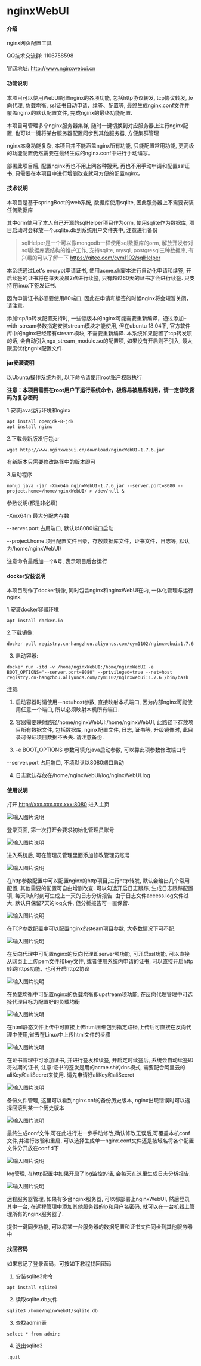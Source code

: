 # nginxWebUI

#### 介绍
nginx网页配置工具

QQ技术交流群: 1106758598

官网地址: http://www.nginxwebui.cn

#### 功能说明

本项目可以使用WebUI配置nginx的各项功能, 包括http协议转发, tcp协议转发, 反向代理, 负载均衡, ssl证书自动申请、续签、配置等, 最终生成nginx.conf文件并覆盖nginx的默认配置文件, 完成nginx的最终功能配置. 

本项目可管理多个nginx服务器集群, 随时一键切换到对应服务器上进行nginx配置, 也可以一键将某台服务器配置同步到其他服务器, 方便集群管理

nginx本身功能复杂, 本项目并不能涵盖nginx所有功能, 只能配置常用功能, 更高级的功能配置仍然需要在最终生成的nginx.conf中进行手动编写。

部署此项目后, 配置nginx再也不用上网各种搜索, 再也不用手动申请和配置ssl证书, 只需要在本项目中进行增删改查就可方便的配置nginx。

#### 技术说明

本项目是基于springBoot的web系统, 数据库使用sqlite, 因此服务器上不需要安装任何数据库

其中orm使用了本人自己开源的sqlHelper项目作为orm, 使用sqlite作为数据库, 项目启动时会释放一个.sqlite.db到系统用户文件夹中, 注意进行备份

> sqlHelper是一个可以像mongodb一样使用sql数据库的orm, 解放开发者对sql数据库表结构的维护工作, 支持sqlite, mysql, postgresql三种数据库, 有兴趣的可以了解一下 https://gitee.com/cym1102/sqlHelper

本系统通过Let's encrypt申请证书, 使用acme.sh脚本进行自动化申请和续签, 开启续签的证书将在每天凌晨2点进行续签, 只有超过60天的证书才会进行续签. 只支持在linux下签发证书.

因为申请证书必须要使用80端口, 因此在申请和续签的时候nginx将会短暂关闭，请注意。

添加tcp/ip转发配置支持时, 一些低版本的nginx可能需要重新编译，通过添加–with-stream参数指定安装stream模块才能使用, 但在ubuntu 18.04下, 官方软件库中的nginx已经带有stream模块, 不需要重新编译. 本系统如果配置了tcp转发项的话, 会自动引入ngx_stream_module.so的配置项, 如果没有开启则不引入, 最大限度优化ngnix配置文件. 

#### jar安装说明
以Ubuntu操作系统为例, 以下命令请使用root账户权限执行  

 **注意：本项目需要在root用户下运行系统命令，极容易被黑客利用，请一定修改密码为复杂密码**

1.安装java运行环境和nginx

```
apt install openjdk-8-jdk
apt install nginx
```

2.下载最新版发行包jar

```
wget http://www.nginxwebui.cn/download/nginxWebUI-1.7.6.jar
```

有新版本只需要修改路径中的版本即可

3.启动程序

```
nohup java -jar -Xmx64m nginxWebUI-1.7.6.jar --server.port=8080 --project.home=/home/nginxWebUI/ > /dev/null &
```

参数说明(都是非必填)

-Xmx64m 最大分配内存数

--server.port 占用端口, 默认以8080端口启动

--project.home 项目配置文件目录，存放数据库文件，证书文件，日志等, 默认为/home/nginxWebUI/

注意命令最后加一个&号, 表示项目后台运行

#### docker安装说明

本项目制作了docker镜像, 同时包含nginx和nginxWebUI在内, 一体化管理与运行nginx. 

1.安装docker容器环境

```
apt install docker.io
```

2.下载镜像: 

```
docker pull registry.cn-hangzhou.aliyuncs.com/cym1102/nginxwebui:1.7.6
```

3. 启动容器: 

```
docker run -itd -v /home/nginxWebUI:/home/nginxWebUI -e BOOT_OPTIONS="--server.port=8080" --privileged=true --net=host  registry.cn-hangzhou.aliyuncs.com/cym1102/nginxwebui:1.7.6 /bin/bash
```

注意: 

1. 启动容器时请使用--net=host参数, 直接映射本机端口, 因为内部nginx可能使用任意一个端口, 所以必须映射本机所有端口. 

2. 容器需要映射路径/home/nginxWebUI:/home/nginxWebUI, 此路径下存放项目所有数据文件, 包括数据库, nginx配置文件, 日志, 证书等, 升级镜像时, 此目录可保证项目数据不丢失. 请注意备份.

3. -e BOOT_OPTIONS 参数可填充java启动参数, 可以靠此项参数修改端口号

--server.port 占用端口, 不填默认以8080端口启动

4. 日志默认存放在/home/nginxWebUI/log/nginxWebUI.log

#### 使用说明

打开 http://xxx.xxx.xxx.xxx:8080 进入主页

![输入图片说明](http://www.nginxwebui.cn/img/login.jpeg "login.jpg")

登录页面, 第一次打开会要求初始化管理员账号

![输入图片说明](http://www.nginxwebui.cn/img/admin.jpeg "admin.jpg")

进入系统后, 可在管理员管理里面添加修改管理员账号

![输入图片说明](http://www.nginxwebui.cn/img/http.jpeg "http.jpg")

在http参数配置中可以配置nginx的http项目,进行http转发, 默认会给出几个常用配置, 其他需要的配置可自由增删改查. 可以勾选开启日志跟踪, 生成日志跟踪配置项, 每天0点时刻可生成上一天的日志分析报告. 由于日志文件access.log文件过大, 默认只保留7天的log文件, 但分析报告可一直保留.

![输入图片说明](http://www.nginxwebui.cn/img/tcp.jpeg "tcp.jpg")

在TCP参数配置中可以配置nginx的steam项目参数, 大多数情况下可不配.

![输入图片说明](http://www.nginxwebui.cn/img/server.jpeg "server.jpg")

在反向代理中可配置nginx的反向代理即server项功能, 可开启ssl功能, 可以直接从网页上上传pem文件和key文件, 或者使用系统内申请的证书, 可以直接开启http转跳https功能，也可开启http2协议

![输入图片说明](http://www.nginxwebui.cn/img/upstream.jpeg "upstream.jpg")

在负载均衡中可配置nginx的负载均衡即upstream项功能, 在反向代理管理中可选择代理目标为配置好的负载均衡

![输入图片说明](http://www.nginxwebui.cn/img/html.jpeg "html.jpg")

在html静态文件上传中可直接上传html压缩包到指定路径,上传后可直接在反向代理中使用,省去在Linux中上传html文件的步骤

![输入图片说明](http://www.nginxwebui.cn/img/cert.jpeg "cert.jpg")

在证书管理中可添加证书, 并进行签发和续签, 开启定时续签后, 系统会自动续签即将过期的证书, 注意:证书的签发是用的acme.sh的dns模式, 需要配合阿里云的aliKey和aliSecret来使用. 请先申请好aliKey和aliSecret

![输入图片说明](http://www.nginxwebui.cn/img/bak.jpeg "bak.jpg")

备份文件管理, 这里可以看到nginx.cnf的备份历史版本, nginx出现错误时可以选择回滚到某一个历史版本

![输入图片说明](http://www.nginxwebui.cn/img/conf.jpeg "conf.jpg")

最终生成conf文件,可在此进行进一步手动修改,确认修改无误后,可覆盖本机conf文件,并进行效验和重启, 可以选择生成单一nginx.conf文件还是按域名将各个配置文件分开放在conf.d下
 
![输入图片说明](http://www.nginxwebui.cn/img/log.jpeg "log.jpg")

log管理, 在http配置中如果开启了log监控的话, 会每天在这里生成日志分析报告.

![输入图片说明](http://www.nginxwebui.cn/img/remote.jpeg "remote.jpg")

远程服务器管理, 如果有多台nginx服务器, 可以都部署上nginxWebUI, 然后登录其中一台, 在远程管理中添加其他服务器的ip和用户名密码, 就可以在一台机器上管理所有的nginx服务器了.

提供一键同步功能, 可以将某一台服务器的数据配置和证书文件同步到其他服务器中

#### 找回密码

如果忘记了登录密码，可按如下教程找回密码

1. 安装sqlite3命令

```
apt install sqlite3
```

2. 读取sqlite.db文件

```
sqlite3 /home/nginxWebUI/sqlite.db
```

3. 查找admin表

```
select * from admin;
```

4. 退出sqlite3

```
.quit
```
